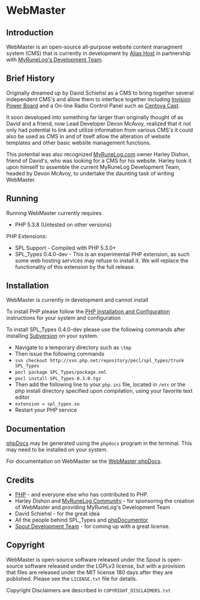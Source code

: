 WebMaster
============
Introduction
--------------
WebMaster is an open-source all-purpose website content managment system (CMS) that is currently in development by [Alias Host](http://www.aliashost.com) in partnership with [MyRuneLog's Development Team](http://www.myrunelog.com/forum/).

Brief History
---------------
Originally dreamed up by David Schiehsl as a CMS to bring together several independent
CMS's and allow them to interface together including [Invision Power Board](http://www.invisionpower.com/)
and a On-line Radio Control Panel such as [Centova Cast](http://www.centova.com/pages/cast).

It soon developed into something far larger than originally thought of as David and a friend, now Lead
Developer Devon McAvoy, realized that it not only had potential to link and utilize information from
various CMS's it could also be used as CMS in and of itself allow the alteration of website templates
and other basic website management functions.

This potential was also recognized [MyRuneLog.com](http://www.myrunelog.com/) owner Harley Dishon, 
friend of David's, who was looking for a CMS for his website. Harley took it upon himself to assemble the
current MyRuneLog Development Team, headed by Devon McAvoy, to undertake the daunting task of writing 
WebMaster.

Running
---------
Running WebMaster currently requires

  * PHP 5.3.8 (Untested on other versions)
	
PHP Extensions:

  * SPL Support - Compiled with PHP 5.3.0+
  * SPL_Types 0.4.0-dev - This is an experimental PHP extension, as such some web hosting services may 
		refuse to install it. We will replace the functionality of this extension by the full release.

Installation
--------------
WebMaster is currently in development and cannot install

To install PHP please follow the 
[PHP Installation and Configuration](http://www.php.net/manual/en/install.php) instructions for your
system and configuration

To install SPL_Types 0.4.0-dev please use the following commands after installing 
[Subversion](http://subversion.apache.org/) on your system.

  * Navigate to a temporary directory such as `\tmp`
  * Then issue the following commands
  * `svn checkout http://svn.php.net/repository/pecl/spl_types/trunk SPL_Types`
  * `pecl package SPL_Types/package.xml`
  * `pecl install SPL_Types-0.3.0.tgz`
  * Then add the following line to your `php.ini` file, located in `/etc` or the php
		install directory specified upon compilation, using your favorite text editor
  * `extension = spl_types.so`
  * Restart your PHP service
	
Documentation
--------------
[phpDocs](http://www.phpdocs.org/) may be generated using the `phpdocs` program in the terminal. 
This may need to be installed on your system.

For documentation on WebMaster se the
[WebMaster phpDocs](http://pd.dev.myrunelog.com/).

Credits
-------
  * [PHP](http://php.net) - and everyone else who has contributed to PHP.
  * Harley Dishon and [MyRuneLog Community](http://myrunelog.com/forums) - for sponsoring the 
	creation of WebMaster and providing MyRuneLog's Development Team
  * David Schiehsl - for the great idea
  * All the people behind SPL_Types and [phpDocumentor](http://www.phpdocs.org)
  * [Spout Development Team](http://www.spout.org) - for coming up with a great license.
  
Copyright
---------
WebMaster is open-source software released under the Spout is open-source software released under 
the LGPLv3 license, but with a provision that files are released under the MIT license 180 days after 
they are published. Please see the `LICENSE.txt` file for details.

Copyright Disclaimers are described in `COPYRIGHT_DISCLAIMERS.txt`
